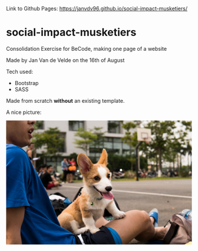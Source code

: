Link to Github Pages: https://janvdv96.github.io/social-impact-musketiers/

# social-impact-musketiers
Consolidation Exercise for BeCode, making one page of a website

Made by Jan Van de Velde on the 16th of August

Tech used:
* Bootstrap
* SASS

Made from scratch **without** an existing template.

A nice picture:

![an image](https://raw.githubusercontent.com/janvdv96/social-impact-musketiers/master/src/feature-1.jpeg)


